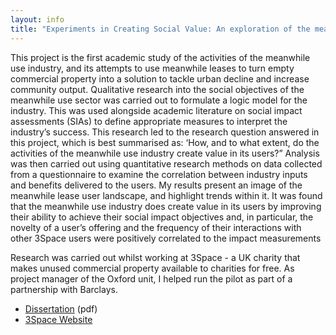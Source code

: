 ```yaml
---
layout: info
title: "Experiments in Creating Social Value: An exploration of the meanwhile use industry"
---
```


This project is the first academic study of the activities of the meanwhile use industry, and its attempts to use meanwhile leases to turn empty commercial property into a solution to tackle urban decline and increase community output. Qualitative research into the social objectives of the meanwhile use sector was carried out to formulate a logic model for the industry. This was used alongside academic literature on social impact assessments (SIAs) to define appropriate measures to interpret the industry’s success. This research led to the research question answered in this project, which is best summarised as: ‘How, and to what extent, do the activities of the meanwhile use industry create value in its users?” Analysis was then carried out using quantitative research methods on data collected from a questionnaire to examine the correlation between industry inputs and benefits delivered to the users. My results present an image of the meanwhile lease user landscape, and highlight trends within it. It was found that the meanwhile use industry does create value in its users by improving their ability to achieve their social impact objectives and, in particular, the novelty of a user’s offering and the frequency of their interactions with other 3Space users were positively correlated to the impact measurements

Research was carried out whilst working at 3Space - a UK charity that makes unused commercial property available to charities for free. As project manager of the Oxford unit, I helped run the pilot as part of a partnership with Barclays. 


* [Dissertation](../assets/3space_report.pdf) (pdf)
* [3Space Website](http://www.3space.org/about/)
